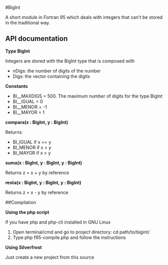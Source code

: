 #BigInt

A short module in Fortran 95 which deals with integers that can't be stored in the traditional way.

## API documentation

**Type BigInt**

Integers are stored with the BigInt type that is composed with

* nDigs: the number of digits of the number
* Digs: the vector containing the digits

**Constants**

* BI__MAXDIGS = 500. The maximum number of digits for the type BigInt
* BI__IGUAL = 0
* BI__MENOR = -1
* BI__MAYOR = 1

**compara(x : BigInt, y : BigInt)**

Returns:
* BI_IGUAL if x == y
* BI_MENOR if x < y
* BI_MAYOR if x > y

**suma(x : BigInt, y : BigInt, y : BigInt)**

Returns z = x + y by reference

**resta(x : BigInt, y : BigInt, y : BigInt)**

Returns z = x - y by reference

##Compilation

**Using the php script**

If you have php and php-cli installed in GNU Linux

1. Open terminal/cmd and go to project directory: cd path/to/bigint/
2. Type php f95-compile.php and follow the instructions

**Using Silverfrost**

Just create a new project from this source
